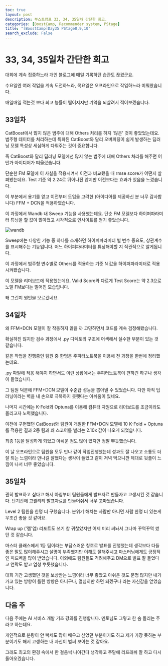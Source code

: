 ```yaml
---
toc: true
layout: post
description: 부스트캠프 33, 34, 35일차 간단한 회고.
categories: [BoostCamp, Recommender system, PStage]
title: "[BoostCamp]Day35 PStage8,9,10"
search_exclude: False
---
```

# 33, 34, 35일차 간단한 회고

대회에 계속 집중하느라 개인 블로그에 매일 기록하던 습관도 끊겼군요.

수요일엔 여러 작업을 계속 도전하느라, 목요일은 오프라인으로 작업하느라 미뤄왔습니다.

매일매일 적는것 보다 회고 능률이 떨어지지만 기억을 되살려서 적어보겠습니다.

## 33일차

CatBoost에서 많지 않은 범주에 대해 Others 처리를 하지 '않은' 것이 좋았었는데요. 범주형 데이터를 처리하는데 특화된 CatBoost와 달리 오버피팅이 쉽게 발생하는 딥러닝 모델 특성상 세심하게 다뤄주는 것이 중요합니다.

즉 CatBoost와 달리 딥러닝 모델에선 많지 않는 범주에 대해 Others 처리를 해주면 어떤가 아이디어가 떠올랐습니다.

단순한 FM 모델에 이 사실을 적용시켜서 이전과 비교했을 때 rmse score가 어떤지 살펴봤는데요. Test 기준 약 2.24로 뛰어나진 않지만 이전보다는 효과가 있음을 느꼈습니다.

이 부분에서 용기를 얻고 이전부터 도입을 고려한 (아이디어를 제공하신 분 너무 감사합니다) FFM + DCN을 적용하였습니다.

이 과정에서 Wandb 내 Sweep 기능을 사용했는데요. 단순 FM 모델보다 하이퍼파라미터 튜닝을 할 값이 많아졌고 시각적으로 인사이트를 얻기 좋았습니다.

![wandb](https://user-images.githubusercontent.com/79916736/199975732-b30adf2c-9d45-4e6e-a077-d1936e4940e4.png)

Sweep에는 다양한 기능 중 하나를 소개하면 하이퍼파라미터 별 변수 중요도, 상관계수를 표시해주는 기능입니다. 어느 하이퍼파라미터를 튜닝해야할 지 직관적으로 알게됩니다.

이 과정에서 범주형 변수별로 Others를 적용하는 기준 N 값을 하이퍼파라미터로 적용시켜봤습니다. 

이 모델을 리더보드에 적용했는데요. Valid Score와 다르게 Test Score는 약 2.3으로 노말 FM보다는 떨어진 모습입니다.

왜 그런지 원인을 모르겠네요.

## 34일차

왜 FFM+DCN 모델이 잘 작동하지 않을 까 고민하면서 코드를 계속 검정해봤습니다.

확실하진 않지만 검수 과정에서 .py 디렉토리 구조에 어색해서 실수한 부분이 있는 것 같습니다.

같은 작업을 진행중인 팀원 중 한명은 주피터노트북을 이용해 전 과정을 한번에 정리했는데요.

.py 파일에 적응 해야지 하면서도 이런 상황에서는 주피터노트북이 편하긴 하구나 생각이 들었습니다.

그 팀원 덕분에 FFM+DCN 모델이 수준급 성능을 뽑아낼 수 있었습니다. 다만 아직 딥러닝이라는 벽을 내 손으로 극복하지 못햇다는 아쉬움이 있네요.

나머지 시간에는 K-Fold와 Optuna를 이용해 컴퓨터 자원으로 리더보드를 조금이라도 올리고자 노력했습니다.

이전에 구현했던 CatBoost와 팀원이 개발한 FFM+DCN 모델에 10 K-Fold + Optuna를 적용한 결과 2등 팀과 꽤 스코어를 벌리는 2.10x 값이 나오게 되었습니다.

최종 1등을 달성하게 되었고 아쉬운 점도 많이 있지만 정말 뿌듯했습니다.

이 날 오프라인으로 팀원을 모두 만나 같이 작업진행했는데 성과도 잘 나오고 소통도 더 잘 되는 느낌이라 만나길 잘했다는 생각이 들었고 같이 저녁 먹으니깐 제대로 뒷풀이 느낌이 나서 너무 좋았습니다.

## 35일차

괜히 발표하고 싶다고 해서 아침부터 팀원들에게 발표자료 만들자고 고생시킨 것 같습니다. 단기간에 고퀄리티 발표자료를 만들어줘서 너무 고마웠습니다.

Level 2 팀원을 한명 더 구했습니다. 분위기 해치는 사람만 아니면 사람 한명 더 있는게 무조건 좋을 것 같아요.

Wrap up ('렙'업) 리포트도 쓰기 참 귀찮았지만 어제 미리 써놔서 그나마 꾸역꾸역 썼던 것 같습니다.

마스터 클래스에서 1등 팀이라는 부담스러운 칭호로 발표를 진행했는데 생각보다 다들 좋은 말도 많이해주시고 설명이 부족했지만 이해도 잘해주시고 마스터님에게도 긍정적인 피드벡을 많이 받았습니다. 이외에도 팀원들도 격려해주고 DM으로 발표 잘 들었다고 연락도 받고 엄청 뿌듯했습니다.

대회 기간 고생했던 것을 보상받는 느낌이라 너무 좋았고 아쉬운 것도 분명 많지만 내가 가고 있는 방향이 틀린 방향은 아니구나, 열심히만 하면 되겠구나 라는 자신감을 얻었습니다.

## 다음 주

다음 주에는 AI 서비스 개발 기초 강의를 진행합니다. 멘토님도 그렇고 한 숨 돌리는 주라고 하는데요.

개인적으로 분량이 안 빡세도 많이 배우고 싶었던 부분이기도 하고 제가 가장 못하는 부분이기도 해서 고생하는 내 자신이 벌써 보이는 것 같아요.

그래도 최고의 환경 속에서 한 걸음씩 나아간다 생각하고 주말에 리프래쉬 잘 하고 다시 돌아오겠습니다.